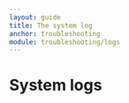```yaml
---
layout: guide
title: The system log
anchor: troubleshooting
module: troubleshooting/logs
---
```


# System logs


